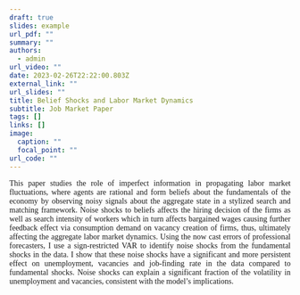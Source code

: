```yaml
---
draft: true
slides: example
url_pdf: ""
summary: ""
authors:
  - admin
url_video: ""
date: 2023-02-26T22:22:00.803Z
external_link: ""
url_slides: ""
title: Belief Shocks and Labor Market Dynamics
subtitle: Job Market Paper
tags: []
links: []
image:
  caption: ""
  focal_point: ""
url_code: ""
---
```

<p style="font-family:rose;text-align: justify;">This paper studies the role of imperfect information in propagating labor market fluctuations, where agents are rational and form beliefs about the fundamentals of the economy by observing noisy signals about the aggregate state in a stylized search and matching framework. Noise shocks to beliefs affects the hiring decision of the firms as well as search intensity of workers which in turn affects bargained wages causing further feedback effect via consumption demand on vacancy creation of firms, thus, ultimately affecting the aggregate labor market dynamics. Using the now cast errors of professional forecasters, I use a sign-restricted VAR to identify noise shocks from the fundamental shocks in the data. I show that these noise shocks have a significant and more persistent effect on unemployment, vacancies and job-finding rate in the data compared to fundamental shocks. Noise shocks can explain a significant fraction of the volatility in unemployment and vacancies, consistent with the model’s implications.</p>